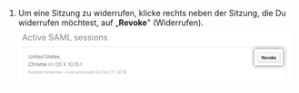 1. Um eine Sitzung zu widerrufen, klicke rechts neben der Sitzung, die Du widerrufen möchtest, auf „**Revoke**" (Widerrufen). ![Schaltfläche „Revoke" (Widerrufen)](/assets/images/help/saml/revoke-session.png)
